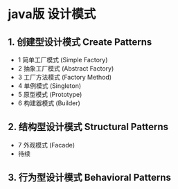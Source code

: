 # java版 设计模式
## 1. 创建型设计模式 Create Patterns
- 1 简单工厂模式 (Simple Factory)
- 2 抽象工厂模式 (Abstract Factory)
- 3 工厂方法模式 (Factory Method)
- 4 单例模式 (Singleton)
- 5 原型模式 (Prototype)
- 6 构建器模式 (Builder)
## 2. 结构型设计模式 Structural Patterns
- 7 外观模式 (Facade)
- 待续
## 3. 行为型设计模式 Behavioral Patterns



